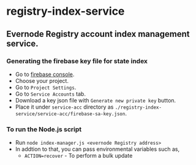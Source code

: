 # registry-index-service
## Evernode Registry account index management service.

### Generating the firebase key file for state index
- Go to [firebase console](https://console.firebase.google.com).
- Choose your project.
- Go to `Project Settings`.
- Go to `Service Accounts` tab.
- Download a key json file with `Generate new private key` button.
- Place it under `service-acc` directory as `./registry-index-service/service-acc/firebase-sa-key.json`.

### To run the Node.js script
- Run `node index-manager.js <evernode Registry address>`
- In addtion to that, you can pass environmental variables such as,
    - `ACTION=recover` - To perform a bulk update
